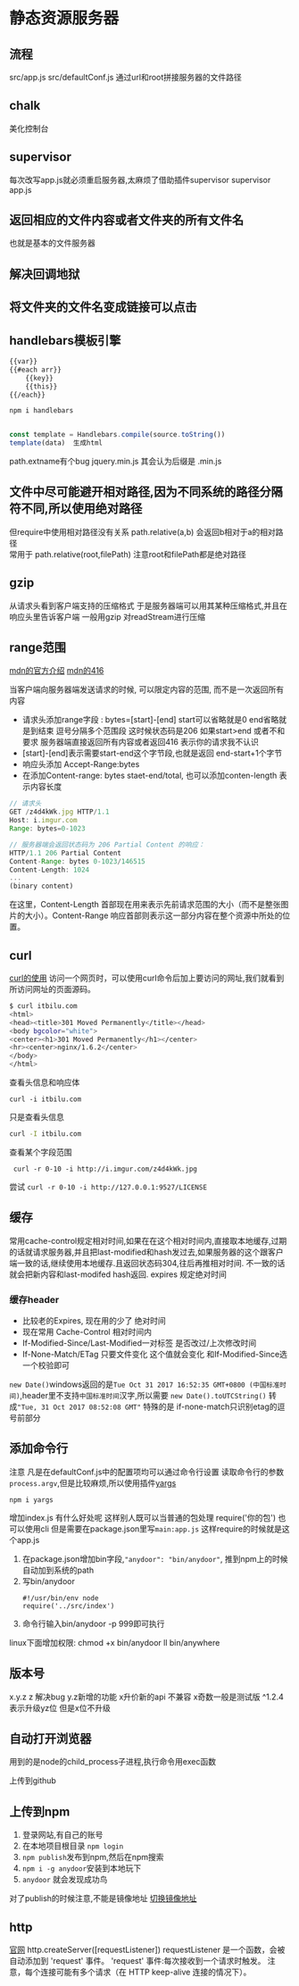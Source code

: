 # 静态资源服务器

## 流程

src/app.js
src/defaultConf.js
通过url和root拼接服务器的文件路径

## chalk

美化控制台

## supervisor

每次改写app.js就必须重启服务器,太麻烦了借助插件supervisor
supervisor app.js

## 返回相应的文件内容或者文件夹的所有文件名

也就是基本的文件服务器

## 解决回调地狱

## 将文件夹的文件名变成链接可以点击

## handlebars模板引擎

```html
{{var}}
{{#each arr}}
    {{key}}
    {{this}}
{{/each}}
```

```js
npm i handlebars


const template = Handlebars.compile(source.toString())
template(data)  生成html
```
path.extname有个bug  jquery.min.js 其会认为后缀是 .min.js

## 文件中尽可能避开相对路径,因为不同系统的路径分隔符不同,所以使用绝对路径  

但require中使用相对路径没有关系
path.relative(a,b) 会返回b相对于a的相对路径  
常用于 path.relative(root,filePath)  注意root和filePath都是绝对路径

## gzip

从请求头看到客户端支持的压缩格式
于是服务器端可以用其某种压缩格式,并且在响应头里告诉客户端
一般用gzip
对readStream进行压缩

## range范围

[mdn的官方介绍](https://developer.mozilla.org/zh-CN/docs/Web/HTTP/Range_requests)
[mdn的416](https://developer.mozilla.org/zh-CN/docs/Web/HTTP/Status/416)

当客户端向服务器端发送请求的时候, 可以限定内容的范围, 而不是一次返回所有内容

* 请求头添加range字段 : bytes=[start]-[end]  start可以省略就是0  end省略就是到结束 逗号分隔多个范围段  这时候状态码是206 如果start>end 或者不和要求 服务器端直接返回所有内容或者返回416 表示你的请求我不认识
* [start]-[end]表示需要start-end这个字节段,也就是返回 end-start+1个字节
* 响应头添加 Accept-Range:bytes
* 在添加Content-range: bytes staet-end/total, 也可以添加conten-length 表示内容长度

```js
// 请求头
GET /z4d4kWk.jpg HTTP/1.1
Host: i.imgur.com
Range: bytes=0-1023

// 服务器端会返回状态码为 206 Partial Content 的响应：
HTTP/1.1 206 Partial Content
Content-Range: bytes 0-1023/146515
Content-Length: 1024
...
(binary content)
```

在这里，Content-Length 首部现在用来表示先前请求范围的大小（而不是整张图片的大小）。Content-Range 响应首部则表示这一部分内容在整个资源中所处的位置。

## curl

[curl的使用](https://itbilu.com/linux/man/4yZ9qH_7X.html)
访问一个网页时，可以使用curl命令后加上要访问的网址,我们就看到所访问网址的页面源码。

```bash
$ curl itbilu.com 
<html>
<head><title>301 Moved Permanently</title></head>
<body bgcolor="white">
<center><h1>301 Moved Permanently</h1></center>
<hr><center>nginx/1.6.2</center>
</body>
</html>
```
查看头信息和响应体
```
curl -i itbilu.com
```

只是查看头信息

```bash
curl -I itbilu.com
```

查看某个字段范围

```
 curl -r 0-10 -i http://i.imgur.com/z4d4kWk.jpg

```

尝试  `curl -r 0-10 -i http://127.0.0.1:9527/LICENSE`

## 缓存

常用cache-control规定相对时间,如果在在这个相对时间内,直接取本地缓存,过期的话就请求服务器,并且把last-modified和hash发过去,如果服务器的这个跟客户端一致的话,继续使用本地缓存.且返回状态码304,往后再推相对时间. 不一致的话 就会把新内容和last-modifed hash返回. 
expires 规定绝对时间

### 缓存header

* 比较老的Expires, 现在用的少了 绝对时间
* 现在常用 Cache-Control 相对时间内
* If-Modified-Since/Last-Modified一对标签 是否改过/上次修改时间
* If-None-Match/ETag 只要文件变化 这个值就会变化 和If-Modified-Since选一个校验即可

`new Date()`windows返回的是`Tue Oct 31 2017 16:52:35 GMT+0800 (中国标准时间)`,header里不支持`中国标准时间`汉字,所以需要 `new Date().toUTCString()` 转成`"Tue, 31 Oct 2017 08:52:08 GMT"`
特殊的是 if-none-match只识别etag的逗号前部分

## 添加命令行

注意 凡是在defaultConf.js中的配置项均可以通过命令行设置
读取命令行的参数 `process.argv`,但是比较麻烦,所以使用插件[yargs](https://www.npmjs.com/package/yargs)
```
npm i yargs
```
增加index.js 有什么好处呢  这样别人既可以当普通的包处理 require('你的包') 也可以使用cli
但是需要在package.json里写`main:app.js` 这样require的时候就是这个app.js


<!-- node src/app.js -p 999 -->
1. 在package.json增加bin字段,`"anydoor": "bin/anydoor"`, 推到npm上的时候 自动加到系统的path
2. 写bin/anydoor
    ```
    #!/usr/bin/env node
    require('../src/index')
    ```
3. 命令行输入bin/anydoor -p 999即可执行


linux下面增加权限:
chmod +x bin/anydoor
ll bin/anywhere

## 版本号

x.y.z
z 解决bug
y.z新增的功能
x升价新的api 不兼容
x奇数一般是测试版
^1.2.4表示升级yz位 但是x位不升级

## 自动打开浏览器

用到的是node的child_process子进程,执行命令用exec函数

上传到github

## 上传到npm
1. 登录网站,有自己的账号
2. 在本地项目根目录 `npm login`
3. `npm publish`发布到npm,然后在npm搜索
4. `npm i -g anydoor`安装到本地玩下
5. `anydoor` 就会发现成功鸟

对了publish的时候注意,不能是镜像地址
[切换镜像地址](https://www.npmjs.com/package/nrm)


## http

[官网](http://nodejs.cn/api/http.html#http_http_createserver_requestlistener)
http.createServer([requestListener])
requestListener 是一个函数，会被自动添加到 'request' 事件。
'request' 事件:每次接收到一个请求时触发。 注意，每个连接可能有多个请求（在 HTTP keep-alive 连接的情况下）。


